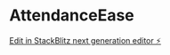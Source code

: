 # AttendanceEase

[Edit in StackBlitz next generation editor ⚡️](https://stackblitz.com/~/github.com/ashish9731/AttendanceEase)